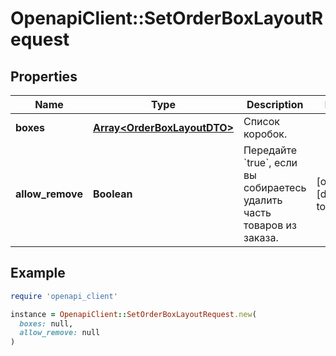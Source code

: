 # OpenapiClient::SetOrderBoxLayoutRequest

## Properties

| Name | Type | Description | Notes |
| ---- | ---- | ----------- | ----- |
| **boxes** | [**Array&lt;OrderBoxLayoutDTO&gt;**](OrderBoxLayoutDTO.md) | Список коробок. |  |
| **allow_remove** | **Boolean** | Передайте &#x60;true&#x60;, если вы собираетесь удалить часть товаров из заказа. | [optional][default to false] |

## Example

```ruby
require 'openapi_client'

instance = OpenapiClient::SetOrderBoxLayoutRequest.new(
  boxes: null,
  allow_remove: null
)
```


